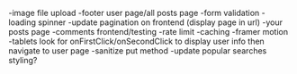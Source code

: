 -image file upload
-footer user page/all posts page
-form validation
-loading spinner
-update pagination on frontend (display page in url)
-your posts page
-comments frontend/testing
-rate limit
-caching
-framer motion
-tablets look for onFirstClick/onSecondClick to display user info then navigate to user page
-sanitize put method
-update popular searches styling?
